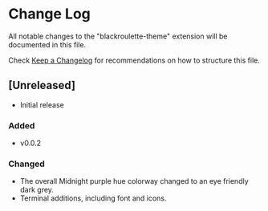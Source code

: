 # Change Log

All notable changes to the "blackroulette-theme" extension will be documented in this file.

Check [Keep a Changelog](http://keepachangelog.com/) for recommendations on how to structure this file.

## [Unreleased]

- Initial release

### Added 

- v0.0.2

### Changed 

- The overall Midnight purple hue colorway changed to an eye friendly dark grey.
- Terminal additions, including font and icons.

